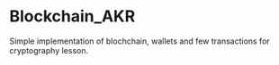 # Blockchain_AKR
Simple implementation of blochchain, wallets and few transactions for cryptography lesson.
